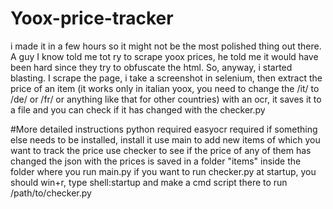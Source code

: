# Yoox-price-tracker

i made it in a few hours so it might not be the most polished thing out there. A guy I know told me tot ry to scrape yoox prices, he told me it would have been hard since they try to obfuscate the html. So, anyway, i started blasting. I scrape the page, i take a screenshot in selenium, then extract the price of an item (it works only in italian yoox, you need to change the /it/ to /de/ or /fr/ or anything like that for other countries) with an ocr, it saves it to a file and you can check if it has changed with the checker.py

#More detailed instructions
python required
easyocr required
if something else needs to be installed, install it
use main to add new items of which you want to track the price
use checker to see if the price of any of them has changed
the json with the prices is saved in a folder "items" inside the folder where you run main.py
if you want to run checker.py at startup, you should win+r, type shell:startup and make a cmd script there to run /path/to/checker.py

